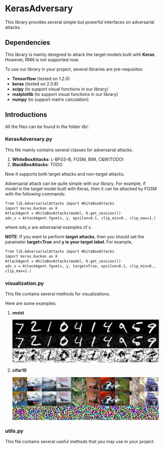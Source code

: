 # KerasAdversary #

This library provides several simple but powerful interfaces on adversarial attacks.

## Dependencies ##

This library is mainly designed to attack the target models built with **Keras**. However, RNN is not supported now.

To use our library in your project, several libraries are pre-requisites:

- **Tensorflow** (tested on 1.2.0)
- **keras** (tested on 2.0.8)
- **scipy** (to support visual functions in our library)
- **matplotlib** (to support visual functions in our library)
- **numpy** (to support matrix calculation)

## Introductions ##

All the files can be found in the folder *lib/*.

### KerasAdversary.py ###

This file mainly contains several classes for adversarial attacks.

1. **WhiteBoxAttacks**: L-BFGS-B, FGSM, BIM, C&W(TODO)
2. **BlackBoxAttacks**: TODO

Now it supports both target attacks and non-target attacks.

Adversarial attack can be quite simple with our library. For example, if *model* is the target model built with Keras, then it can be attacked by FGSM with the following commands:
	
	from lib.AdversarialAttacks import WhiteBoxAttacks
	import keras.backen as K	
	AttackAgent = WhiteBoxAttacks(model, K.get_session())
	adv_x = AttackAgent.fgsm(x, y, epsilon=0.1, clip_min=0., clip_max=1.)

where *adv_x* are adversarial examples of x.

**NOTE**: If you want to perform **target attacks**, then you should set the parameter **target=True** and **y is your target label**. For example,

	from lib.AdversarialAttacks import WhiteBoxAttacks
	import keras.backen as K	
	AttackAgent = WhiteBoxAttacks(model, K.get_session())
	adv_x = AttackAgent.fgsm(x, y, target=True, epsilon=0.1, clip_min=0., clip_max=1.)

### visualization.py ###

This file contains several methods for visualizations.

Here are some examples:

1. **mnist**

	![](https://github.com/ZhangXiao96/KerasAdversary/blob/master/pic/mnist_adv.jpg)

2. **cifar10**

	![](https://github.com/ZhangXiao96/KerasAdversary/blob/master/pic/cifar10_adv.jpg)

### utils.py ###

This file contains several useful methods that you may use in your project.
